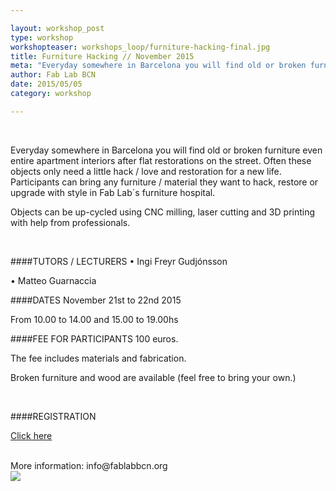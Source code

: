 ```yaml
---

layout: workshop_post
type: workshop
workshopteaser: workshops_loop/furniture-hacking-final.jpg
title: Furniture Hacking // November 2015
meta: "Everyday somewhere in Barcelona you will find old or broken furniture even entire apartment interiors after flat restorations on the street. Often these objects only need a little hack / love and restoration for a new life."
author: Fab Lab BCN
date: 2015/05/05
category: workshop

---
```


<br>



Everyday somewhere in Barcelona you will find old or broken furniture even entire apartment interiors after flat restorations on the street. Often these objects only need a little hack / love and restoration for a new life. Participants can bring any furniture / material they want to hack, restore or upgrade with style in Fab Lab´s furniture hospital.


Objects can be up-cycled using CNC milling, laser cutting and 3D printing with help from professionals.

<br>

####TUTORS / LECTURERS
• Ingi Freyr Gudjónsson

• Matteo Guarnaccia


####DATES
November 21st to 22nd 2015

From 10.00 to 14.00 and 15.00 to 19.00hs
<br>

####FEE FOR PARTICIPANTS
100 euros. 

The fee includes materials and fabrication.

Broken furniture and wood are available (feel free to bring your own.)


<br>

####REGISTRATION 

<a target="_blank" href="http://fablab.fikket.com/event/taller-de-furniture-hacking"><u>Click here</u></a> 

<br>
More information: info@fablabbcn.org
<br>

<img src="{{site.baseurl}}{{ site.url }}/img/workshops/workshops_loop/furniture-hacking-final.jpg">



